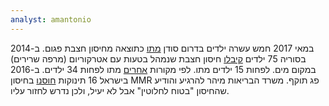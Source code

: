 ```yaml
---
analyst: amantonio
---
```


במאי 2017 חמש עשרה ילדים בדרום סודן [מתו](http://www.npr.org/sections/goatsandsoda/2017/06/02/531268150/a-botched-vaccine-campaign-for-measles-killed-15-children-in-south-sudan) כתוצאה מחיסון חצבת פגום.
ב-2014 בסוריה 75 ילדים [קיבלו](https://www.ncbi.nlm.nih.gov/pubmed/25268026) חיסון חצבת שנמהל בטעות עם אטרקוריום (מרפה שרירים) במקום מים. לפחות 15 ילדים מתו. לפי מקורות [אחרים](https://www.theguardian.com/world/2014/sep/17/syrian-children-die-contaminated-measles-vaccine) מתו לפחות 34 ילדים.
ב-2016 בישראל 16 תינוקות [חוסנו](http://www.israelhayom.co.il/article/380447) בחיסון MMR פג תוקף. משרד הבריאות מיהר להרגיע והודיע שהחיסון "בטוח לחלוטין" אבל לא יעיל, ולכן נדרש לחזור עליו.
